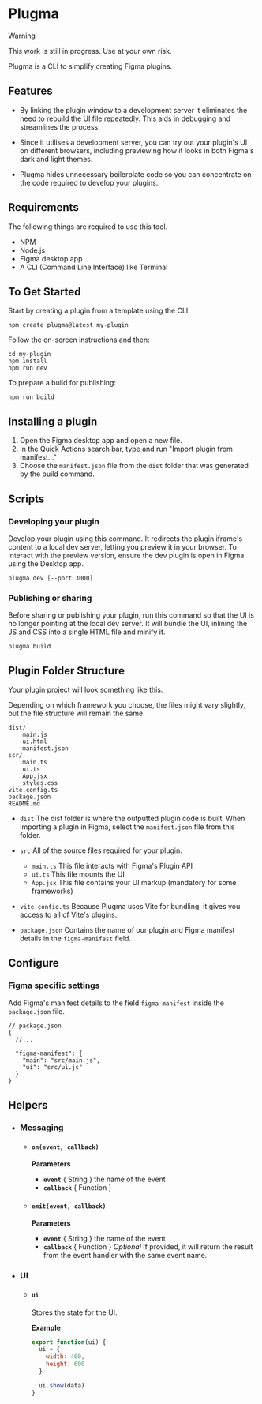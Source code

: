 # Plugma

> [!WARNING]
> This work is still in progress. Use at your own risk.

Plugma is a CLI to simplify creating Figma plugins.

## Features

- By linking the plugin window to a development server it eliminates the need to rebuild the UI file repeatedly. This aids in debugging and streamlines the process.

- Since it utilises a development server, you can try out your plugin's UI on different browsers, including previewing how it looks in both Figma's dark and light themes.

- Plugma hides unnecessary boilerplate code so you can concentrate on the code required to develop your plugins.

## Requirements

The following things are required to use this tool.

- NPM
- Node.js
- Figma desktop app
- A CLI (Command Line Interface) like Terminal

## To Get Started

Start by creating a plugin from a template using the CLI:

```shell
npm create plugma@latest my-plugin
```

Follow the on-screen instructions and then:

```shell
cd my-plugin
npm install
npm run dev
```

To prepare a build for publishing:

```shell
npm run build
```

## Installing a plugin

1. Open the Figma desktop app and open a new file.
2. In the Quick Actions search bar, type and run "Import plugin from manifest..."
3. Choose the `manifest.json` file from the `dist` folder that was generated by the build command.

## Scripts

### Developing your plugin

Develop your plugin using this command. It redirects the plugin iframe's content to a local dev server, letting you preview it in your browser. To interact with the preview version, ensure the dev plugin is open in Figma using the Desktop app.

```shell
plugma dev [--port 3000]
```

### Publishing or sharing

Before sharing or publishing your plugin, run this command so that the UI is no longer pointing at the local dev server. It will bundle the UI, inlining the JS and CSS into a single HTML file and minify it.

```shell
plugma build
```

## Plugin Folder Structure

Your plugin project will look something like this.

Depending on which framework you choose, the files might vary slightly, but the file structure will remain the same.

```
dist/
    main.js
    ui.html
    manifest.json
scr/
    main.ts
    ui.ts
    App.jsx
    styles.css
vite.config.ts
package.json
README.md
```

- `dist` The dist folder is where the outputted plugin code is built. When importing a plugin in Figma, select the `manifest.json` file from this folder.

- `src` All of the source files required for your plugin.

  - `main.ts` This file interacts with Figma's Plugin API
  - `ui.ts` This file mounts the UI
  - `App.jsx` This file contains your UI markup (mandatory for some frameworks)

- `vite.config.ts` Because Plugma uses Vite for bundling, it gives you access to all of Vite's plugins.

- `package.json` Contains the name of our plugin and Figma manifest details in the `figma-manifest` field.

## Configure

<!-- Plugma specific settings

```jsonc
// package.json
{
    "plugma": {
        "framework": "svelte"
    }
}
``` -->

### Figma specific settings

Add Figma's manifest details to the field `figma-manifest` inside the `package.json` file.

```jsonc
// package.json
{
  //...

  "figma-manifest": {
    "main": "src/main.js",
    "ui": "src/ui.js"
  }
}
```

## Helpers

- ### Messaging

  - #### `on(event, callback)`

    **Parameters**

    - **`event`** { String } the name of the event
    - **`callback`** { Function }

  - #### `emit(event, callback)`

    **Parameters**

    - **`event`** { String } the name of the event
    - **`callback`** { Function } _Optional_ If provided, it will return the result from the event handler with the same event name.

- ### UI

  - #### `ui`

    Stores the state for the UI.

    **Example**

    ```js
    export function(ui) {
      ui = {
        width: 400,
        height: 600
      }

      ui.show(data)
    }
    ```
